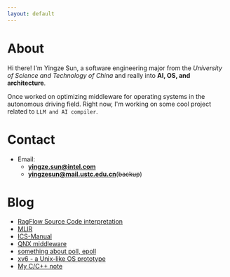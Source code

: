 ```yaml
---
layout: default
---
```


# About
Hi there! I'm Yingze Sun, a software engineering major from the _University of Science and Technology of China_ and really into **AI, OS, and architecture**.

Once worked on optimizing middleware for operating systems in the autonomous driving field. Right now, I'm working on some cool project related to `LLM and AI compiler`.


# Contact 
- Email: 
  - **yingze.sun@intel.com**
  - **yingzesun@mail.ustc.edu.cn**(~~backup~~)


# Blog
- [RagFlow Source Code interpretation](https://github.com/nops1ed/Ragflow_SC_Interpretation)
- [MLIR](https://github.com/nops1ed/MLIR-learning)
- [ICS-Manual](https://github.com/nops1ed/NJU_PA_Manual)
- [QNX middleware](***)
- [something about poll, epoll](***)
- [xv6 - a Unix-like OS prototype](***)
- [My C/C++ note](***)
